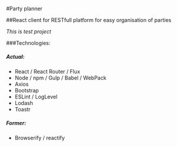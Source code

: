 #Party planner


##React client for RESTfull platform for easy organisation of parties

_This is test project_

###Technologies:

##### Actual:
- React / React Router / Flux
- Node / npm / Gulp / Babel / WebPack
- Axios
- Bootstrap
- ESLint / LogLevel
- Lodash
- Toastr

##### Former:
- Browserify / reactify